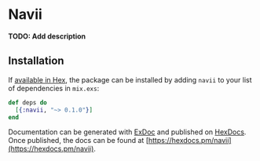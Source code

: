 # Navii

**TODO: Add description**

## Installation

If [available in Hex](https://hex.pm/docs/publish), the package can be installed
by adding `navii` to your list of dependencies in `mix.exs`:

```elixir
def deps do
  [{:navii, "~> 0.1.0"}]
end
```

Documentation can be generated with [ExDoc](https://github.com/elixir-lang/ex_doc)
and published on [HexDocs](https://hexdocs.pm). Once published, the docs can
be found at [https://hexdocs.pm/navii](https://hexdocs.pm/navii).

